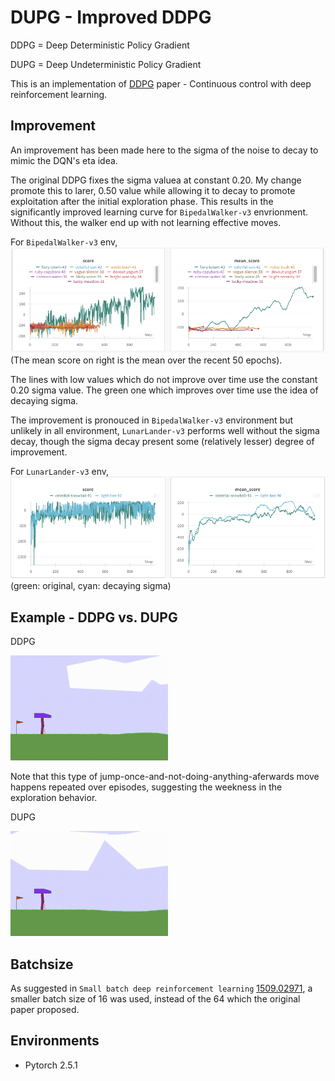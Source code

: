 # DUPG - Improved DDPG

DDPG = Deep Deterministic Policy Gradient

DUPG = Deep Undeterministic Policy Gradient

This is an implementation of [DDPG](https://arxiv.org/abs/1509.02971) paper - Continuous control with deep reinforcement learning.

## Improvement

An improvement has been made here to the sigma of the noise to decay to mimic the DQN's eta idea.

The original DDPG fixes the sigma valuea at constant 0.20.
My change promote this to larer, 0.50 value while allowing it to decay to promote exploitation after the initial exploration phase.
This results in the significantly improved learning curve for `BipedalWalker-v3` envrionment.
Without this, the walker end up with not learning effective moves.

For `BipedalWalker-v3` env,
<img src="images/BipedalWalker.png" width="100%" height="50%">
(The mean score on right is the mean over the recent 50 epochs).

The lines with low values which do not improve over time use the constant 0.20 sigma value.
The green one which improves over time use the idea of decaying sigma.

The improvement is pronouced in `BipedalWalker-v3` environment but unlikely in all environment, `LunarLander-v3` performs well without the sigma decay, though the sigma decay present some (relatively lesser) degree of improvement.

For `LunarLander-v3` env,
<img src="images/LunarLander.png" width="100%" height="50%">
(green: original, cyan: decaying sigma)

## Example - DDPG vs. DUPG
DDPG

<img src="images/animation_ddpg.gif" width="50%" height="50%">

Note that this type of jump-once-and-not-doing-anything-aferwards move happens repeated over episodes, suggesting the weekness in the exploration behavior.

DUPG

<img src="images/animation_dupg.gif" width="50%" height="50%">

## Batchsize
As suggested in `Small batch deep reinforcement learning` [1509.02971](https://arxiv.org/abs/1509.02971), a smaller batch size of 16 was used, instead of the 64 which the original paper proposed.


## Environments

* Pytorch 2.5.1

